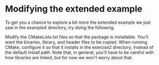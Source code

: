 # Modifying the extended example

To get you a chance to explore a bit more the extended example we just saw in the example4 directory, try doing the following.

Modify the CMakeLists.txt files so that the package is installable. You'll want the binaries, library, and header files to be copied. When running CMake, configure it so that it installs in the exercise2 directory, instead of the default install path. Note that, in general, you'll have to be careful with how libraries are linked, but for now we won't worry about that.
